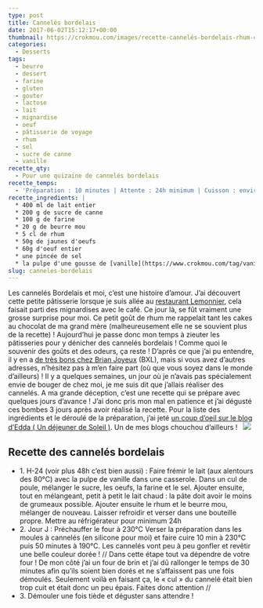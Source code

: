 ```yaml
---
type: post
title: Cannelés bordelais
date: 2017-06-02T15:12:17+00:00
thumbnail: https://crokmou.com/images/recette-cannelés-bordelais-rhum-crokmou-blog-cuisine-voyage-1.jpg
categories:
  - Desserts
tags:
  - beurre
  - dessert
  - farine
  - gluten
  - gouter
  - lactose
  - lait
  - mignardise
  - oeuf
  - pâtisserie de voyage
  - rhum
  - sel
  - sucre de canne
  - vanille
recette_qty:
  - Pour une quizaine de cannelés bordelais
recette_temps:
  - 'Préparation : 10 minutes | Attente : 24h minimum | Cuisson : environ 60 minutes'
recette_ingredients: |
  * 400 ml de lait entier
  * 200 g de sucre de canne
  * 100 g de farine
  * 20 g de beurre mou
  * 5 cl de rhum
  * 50g de jaunes d'oeufs
  * 60g d'oeuf entier
  * une pincée de sel
  * la pulpe d'une gousse de [vanille](https://www.crokmou.com/tag/vanille)
slug: canneles-bordelais
---
```


Les cannelés Bordelais et moi, c’est une histoire d’amour. J’ai découvert cette petite pâtisserie lorsque je suis allée au [restaurant Lemonnier](http://www.crokmou.com/2016/07/lemonnier-restaurant-eric-tristan-martin), cela faisait parti des mignardises avec le café. Ce jour là, se fût vraiment une grosse surprise pour moi. Ce petit goût de rhum me rappelait tant les cakes au chocolat de ma grand mère (malheureusement elle ne se souvient plus de la recette) ! Aujourd’hui je passe donc mon temps à zieuter les pâtisseries pour y dénicher des cannelés bordelais ! Comme quoi le souvenir des goûts et des odeurs, ça reste ! D’après ce que j’ai pu entendre, il y en a [de très bons chez Brian Joyeux](http://www.brianjoyeux.be/) (BXL), mais si vous avez d’autres adresses, n’hésitez pas à m’en faire part (où que vous soyez dans le monde d’ailleurs) ! Il y a quelques semaines, un jour où je n’avais pas spécialement envie de bouger de chez moi, je me suis dit que j’allais réaliser des cannelés. A ma grande déception, c’est une recette qui se prépare avec quelques jours d’avance ! J’ai donc pris mon mal en patience et j’ai dégusté ces bombes 3 jours après avoir réalisé la recette. Pour la liste des ingrédients et le déroulé de la préparation, j’ai jeté [un coup d’oeil sur le blog d’Edda ( Un déjeuner de Soleil )](http://www.undejeunerdesoleil.com/). Un de mes blogs chouchou d’ailleurs !   ![](https://crokmou.com/images/recette-cannelés-bordelais-rhum-crokmou-blog-cuisine-voyage-1-5_uz0yea.jpg)

## Recette des cannelés bordelais

* 1\. H-24 (voir plus 48h c’est bien aussi) : Faire frémir le lait (aux alentours des 80°C) avec la pulpe de vanille dans une casserole. Dans un cul de poule, mélanger le sucre, les oeufs, la farine et le sel. Ajouter ensuite, tout en mélangeant, petit à petit le lait chaud : la pâte doit avoir le moins de grumeaux possible. Ajouter ensuite le rhum et le beurre mou, mélanger de nouveau. Laisser refroidir et verser dans une bouteille propre. Mettre au réfrigérateur pour minimum 24h
* 2\. Jour J : Préchauffer le four à 230°C Verser la préparation dans les moules à cannelés (en silicone pour moi) et faire cuire 10 min à 230°C puis 50 minutes à 190°C. Les cannelés vont peu à peu gonfler et revêtir une belle couleur dorée ! // Dans cette étape tout va dépendre de votre four ! De mon côté j’ai un four de brin et j’ai dû rallonger le temps de 30 minutes afin qu’ils soient bien dorés et ne s’affaissent pas une fois démoulés. Seulement voilà en faisant ça, le « cul » du cannelé était bien trop cuit et était donc un peu épais. Faites donc attention //
* 3\. Démouler une fois tiède et déguster sans attendre !